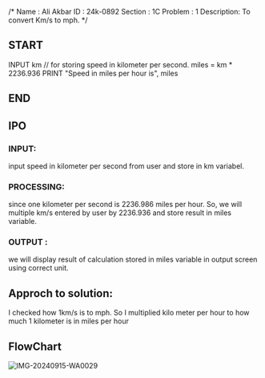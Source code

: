 /* Name    : Ali Akbar
   ID      : 24k-0892 
Section    : 1C
Problem    : 1
Description: To convert Km/s to mph. */


## START
  INPUT km    // for storing speed in kilometer per second.
  miles = km * 2236.936
  PRINT "Speed in miles per hour is", miles
## END
## IPO 
  ### INPUT:
   input speed in kilometer per second from user and store in km variabel.
  ### PROCESSING:
   since one kilometer per second is 2236.986 miles per hour. So, we will multiple km/s entered by user by  2236.936 and store result in miles variable.
  ### OUTPUT :
   we will display result of calculation stored in miles variable in  output screen using correct unit.

## Approch to solution:
 I checked how 1km/s is
 to mph. So I multiplied kilo meter per hour to how much 1 kilometer is in miles per hour
 ## FlowChart
 ![IMG-20240915-WA0029](https://github.com/user-attachments/assets/6a0227a1-d3e1-4891-bfaa-f56a5a4b3ead)
 

